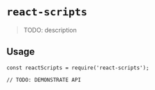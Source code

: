 # `react-scripts`

> TODO: description

## Usage

```
const reactScripts = require('react-scripts');

// TODO: DEMONSTRATE API
```
